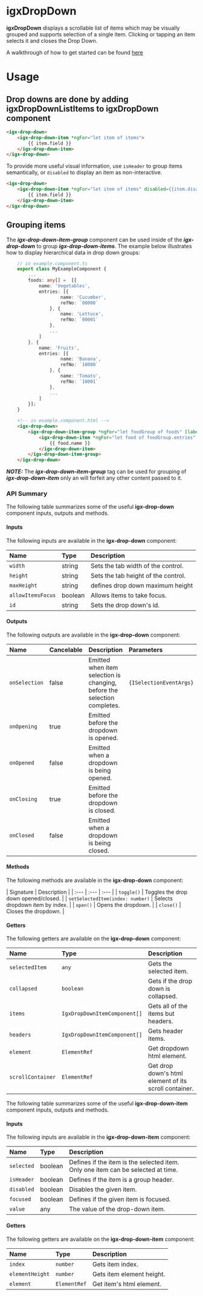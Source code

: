 # igxDropDown


**igxDropDown** displays a scrollable list of items which may be visually grouped and supports selection of a single item. Clicking or tapping an item selects it and closes the Drop Down.

A walkthrough of how to get started can be found [here](https://www.infragistics.com/products/ignite-ui-angular/angular/components/drop_down.html)

# Usage
## Drop downs are done by adding **igxDropDownListItems** to **igxDropDown** component

```html
<igx-drop-down>
    <igx-drop-down-item *ngFor="let item of items">
        {{ item.field }}
    </igx-drop-down-item>
</igx-drop-down>
```

To provide more useful visual information, use `isHeader` to group items semantically, or `disabled` to display an item as non-interactive.

```html
<igx-drop-down>
    <igx-drop-down-item *ngFor="let item of items" disabled={{item.disabled}} isHeader={{item.header}}>
        {{ item.field }}
    </igx-drop-down-item>
</igx-drop-down>
```

## Grouping items
The ***igx-drop-down-item-group*** component can be used inside of the ***igx-drop-down*** to group ***igx-drop-down-items***. The example below illustrates how to display hierarchical data in drop down groups:
```typescript
    // in example.component.ts
    export class MyExampleComponent {
        ...
        foods: any[] =  [{
            name: 'Vegetables',
            entries: [{
                    name: 'Cucumber',
                    refNo: `00000` 
                }, {
                    name: 'Lettuce',
                    refNo: `00001`
                },
                ...
            ]   
        }, {
            name: 'Fruits',
            entries: [{
                    name: 'Banana',
                    refNo: `10000` 
                }, {
                    name: 'Tomato',
                    refNo: `10001`
                },
                ...
            ]   
        }];
    }
```
```html
    <!-- in example.component.html -->
    <igx-drop-down>
        <igx-drop-down-item-group *ngFor="let foodGroup of foods" [label]="foodGroup.name">
            <igx-drop-down-item *ngFor="let food of foodGroup.entries" [value]='food.refNo'>
                {{ food.name }}
            </igx-drop-down-item>
        </igx-drop-down-item-group>
    </igx-drop-down>
```

***NOTE:*** The ***igx-drop-down-item-group*** tag can be used for grouping of ***igx-drop-down-item*** only an will forfeit any other content passed to it. 

### API Summary
The following table summarizes some of the useful **igx-drop-down** component inputs, outputs and methods.

#### Inputs
The following inputs are available in the **igx-drop-down** component:

| Name | Type | Description |
| :--- | :--- | :--- |
| `width` | string | Sets the tab width of the control. |
| `height` | string | Sets the tab height of the control. |
| `maxHeight` | string | defines drop down maximum height |
| `allowItemsFocus` | boolean | Allows items to take focus. |
| `id` | string | Sets the drop down's id. |

<div class="divider--half"></div>

#### Outputs
The following outputs are available in the **igx-drop-down** component:

| Name | Cancelable | Description | Parameters
| :--- | :--- | :--- | :--- |
| `onSelection` | false | Emitted when item selection is changing, before the selection completes. | `{ISelectionEventArgs}` |
| `onOpening` | true | Emitted before the dropdown is opened. |
| `onOpened` | false | Emitted when a dropdown is being opened. |
| `onClosing` | true | Emitted before the dropdown is closed. |
| `onClosed` | false | Emitted when a dropdown is being closed. |

#### Methods
The following methods are available in the **igx-drop-down** component:

| Signature | Description |
| :--- | :--- | :--- |
| `toggle()` | Toggles the drop down opened/closed. |
| `setSelectedItem(index: number)` | Selects dropdown item by index. |
| `open()` | Opens the dropdown. |
| `close()` | Closes the dropdown. |

#### Getters
The following getters are available on the **igx-drop-down** component:

| Name | Type | Description |
| :--- | :--- | :--- |
| `selectedItem` | `any` | Gets the selected item. |
| `collapsed` | `boolean` | Gets if the drop down is collapsed. |
| `items` | `IgxDropDownItemComponent[]` | Gets all of the items but headers. |
| `headers` | `IgxDropDownItemComponent[]` | Gets header items. |
| `element`| `ElementRef` | Get dropdown html element. |
| `scrollContainer`| `ElementRef` | Get drop down's html element of its scroll container. |

The following table summarizes some of the useful **igx-drop-down-item** component inputs, outputs and methods.

#### Inputs
The following inputs are available in the **igx-drop-down-item** component:

| Name | Type | Description |
| :--- | :--- | :--- |
| `selected` | boolean| Defines if the item is the selected item. Only one item can be selected at time. |
| `isHeader` | boolean| Defines if the item is a group header. |
| `disabled` | boolean| Disables the given item. |
| `focused` | boolean| Defines if the given item is focused. |
| `value` | any | The value of the drop-down item. |

#### Getters
The following getters are available on the **igx-drop-down-item** component:

| Name | Type | Description |
| :--- | :--- | :--- |
| `index` | `number` | Gets item index. |
| `elementHeight` | `number` | Gets item element height. |
| `element`| `ElementRef` | Get item's html element. |
